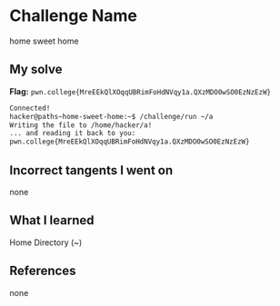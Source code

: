 # Challenge Name
home sweet home

## My solve
**Flag:** `pwn.college{MreEEkQlXOqqUBRimFoHdNVqy1a.QXzMDO0wSO0EzNzEzW}`

```bash
Connected!
hacker@paths~home-sweet-home:~$ /challenge/run ~/a
Writing the file to /home/hacker/a!
... and reading it back to you:
pwn.college{MreEEkQlXOqqUBRimFoHdNVqy1a.QXzMDO0wSO0EzNzEzW}
```
## Incorrect tangents I went on
none

## What I learned
Home Directory (~)

## References 
none
